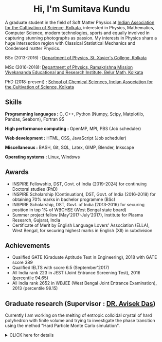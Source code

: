 <h1 align='center'>Hi, I'm Sumitava Kundu</h1>
<p align='left'>A graduate student in the field of Soft Matter Physics at <a href="http://iacs.res.in/">Indian Association for the Cultivation of Science, Kolkata</a>, interested in Physics, Mathematics, Computer Science, modern technologies, sports and equally involved in capturing stunning photographs as passion. My interests in Physics share a huge intersection region with Classical Statistical Mechanics and Condensed matter Physics.</p>

<p>BSc (2013-2016) : <a href="https://www.sxccal.edu/b-sc-physics-department/">Department of Physics, St. Xavier's College, Kolkata</a></p>
<p>MSc (2016-2018): <a href="http://physics.rkmvu.ac.in/">Department of Physics, Ramakrishna Mission Vivekananda Educational and Research Institute, Belur Math, Kolkata</a></p>
<p>PhD (2018-present) : <a href="http://iacs.res.in/">School of Chemical Sciences, Indian Association for the Cultivation of Science, Kolkata</a></p>

<h2 align='left'>Skills</h2>
<p><b align='left'>Programming languages :</b> C, C++, Python (Numpy, Scipy, Matplotlib, Pandas, Seaborn), Fortran 95</p>
<p><b align='left'>High performance computing :</b> OpenMP, MPI, PBS (Job scheduler)</p>
<p><b align='left'>Web development :</b> HTML, CSS, JavaScript (Job scheduler)</p>
<p><b align='left'>Miscellaneous :</b> BASH, Git, SQL, Latex, GIMP, Blender, Inkscape</p>
<p><b align='left'>Operating systems :</b> Linux, Windows</p>

<h2>Awards</h2>
<ul>
    <li>INSPIRE Fellowship, DST, Govt. of India (2019-2024) for continuing Doctoral studies (PhD)</li>
    <li>INSPIRE Scholarship (Continuation), DST, Govt. of India (2016-2018) for obtaining 70% marks in bachelor programme (BSc)</li>
    <li>INSPIRE Scholarship, DST, Govt. of India (2013-2016) for securing position in top 1% of WBCHSE (West Bengal state board)</li>
    <li>Summer project fellow (May'2017-July'2017), Institute for Plasma Research, Gujarat, India </li>
    <li>Certificate of Merit by English Language Lovers' Association (ELLA), West Bengal, for securing highest marks in English (XII) in subdivision</li>
</ul>
<h2>Achievements</h2>
<ul>
    <li>Qualified GATE (Graduate Aptitude Test in Engineering), 2018 with GATE score 389</li>
    <li>Qualified IELTS with score 6.5 (September'2017)</li>
    <li>All India rank 223 in JEST (Joint Entrance Screening Test), 2016 (percentile 94.65)</li>
    <li>All India rank 2652 in WBJEE (West Bengal Joint Entrance Examination), 2013 (percentile 99.15)</li>
</ul>

<h2>Graduate research (Supervisor : <a href="http://iacs.res.in/faculty-profile.html?id=120">DR. Avisek Das</a>)</h2>
<p align='left'>Currently I am working on the melting of entropic colloidal crystal of hard polyhedron with finite volume and trying to investigate the phase transition using the method "Hard Particle Monte Carlo simulation".</p>
<details><summary>CLICK here for details</summary>
<h3 align='left'>Publications</h3>
<ul>
    <li><a href="#">Will be updated soon</a></li>

<h3 align='left'>Conferences attended</h3>
<ul>
    <li><a href="https://sites.google.com/view/actsm2020/home">Advanced Computational Techniques in Soft Matter (ACTSM-2020), SNBNCBS </a> Principal instructer: Prof. Daan Frenkel</li>
    <li><a href="https://www.icts.res.in/program/bssp2020">Bangalore School on Statistical Physics - XI (Online-2020), ICTS </a></li>
</ul>
</details>



